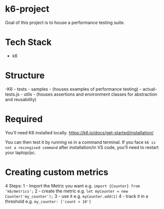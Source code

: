 # k6-project

Goal of this project is to house a performance testing suite.

# Tech Stack
- k6

# Structure
-K6
    - tests
        - samples
            - (houses examples of performance testing)
        - actual-tests.js
    - utils
        - (houses assertions and environment classes for abstraction and reusability)

# Required 
You'll need K6 installed locally. 
https://k6.io/docs/get-started/installation/

You can then test it by running `k6` in a command terminal.
If you face `k6 is not a recongised command` after installation/in VS code, you'll need to restart your laptop/pc.




# Creating custom metrics

4 Steps:
1 - Import the Metric you want e.g. `import {Counter} from 'k6/metrics';`
2 - create the metric e.g. `let myCounter = new Counter('my_counter');`
3 - use it e.g. `myCounter.add(1)`
4 - track it in a threshold e.g. `my_counter: ['count > 10']`

